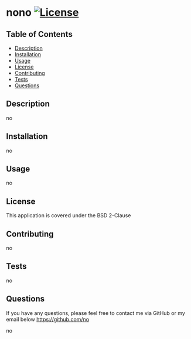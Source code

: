 # nono [![License](https://img.shields.io/badge/License-BSD_2--Clause-orange.svg)](https://opensource.org/licenses/BSD-2-Clause)

  
  ## Table of Contents
  - [Description](#description)
  - [Installation](#installation)
  - [Usage](#usage)
  - [License](#license)
  - [Contributing](#contributing)
  - [Tests](#tests)
  - [Questions](#questions)
  
  ## Description 
 no

  ## Installation 
 no

  ## Usage 
 no

  ## License 
 This application is covered under the BSD 2-Clause

  ## Contributing 
 no

  ## Tests 
 no

  ## Questions 
 If you have any questions, please feel free to contact me via GitHub or my email below https://github.com/no 

 no
